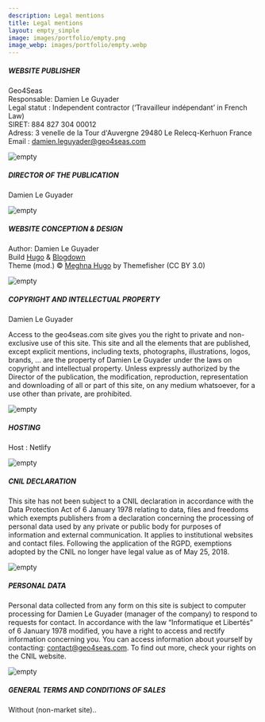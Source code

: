 ```yaml
---
description: Legal mentions
title: Legal mentions 
layout: empty_simple
image: images/portfolio/empty.png
image_webp: images/portfolio/empty.webp
---
```



##### WEBSITE PUBLISHER


Geo4Seas   
Responsable: Damien Le Guyader   
Legal statut : Independent contractor (‘Travailleur indépendant’ in French Law)  
SIRET: 884 827 304 00012   
Adress: 3 venelle de la Tour d'Auvergne 29480 Le Relecq-Kerhuon France   
Email : damien.leguyader@geo4seas.com

![empty](../../images/portfolio/empty.webp)
 

##### DIRECTOR OF THE PUBLICATION

Damien Le Guyader

![empty](../../images/portfolio/empty.webp)

#####  WEBSITE CONCEPTION & DESIGN 

Author: Damien Le Guyader  
Build [Hugo](https://gohugo.io/) & [Blogdown](https://github.com/rstudio/blogdown)  
Theme (mod.) © [Meghna Hugo](https://themes.gohugo.io/meghna-hugo/) by Themefisher (CC BY 3.0) 

![empty](../../images/portfolio/empty.webp)



#####  COPYRIGHT AND INTELLECTUAL PROPERTY

Damien Le Guyader

Access to the geo4seas.com site gives you the right to private and non-exclusive use of this site. This site and all the elements that are published, except explicit mentions, including texts, photographs, illustrations, logos, brands, … are the property of Damien Le Guyader under the laws on copyright and intellectual property. Unless expressly authorized by the Director of the publication, the modification, reproduction, representation and downloading of all or part of this site, on any medium whatsoever, for a use other than private, are prohibited.
  
![empty](../../images/portfolio/empty.webp)
  
 

#####  HOSTING

Host : Netlify  


 
![empty](../../images/portfolio/empty.webp)


#####  CNIL DECLARATION

This site has not been subject to a CNIL declaration in accordance with the Data Protection Act of 6 January 1978 relating to data, files and freedoms which exempts publishers from a declaration concerning the processing of personal data used by any private or public body for purposes of information and external communication. It applies to institutional websites and contact files. Following the application of the RGPD, exemptions adopted by the CNIL no longer have legal value as of May 25, 2018.

![empty](../../images/portfolio/empty.webp)



#####  PERSONAL DATA

Personal data collected from any form on this site is subject to computer processing for Damien Le Guyader (manager of the company) to respond to requests for contact. In accordance with the law “Informatique et Libertés” of 6 January 1978 modified, you have a right to access and rectify information concerning you. You can access information about yourself by contacting: contact@geo4seas.com. To find out more, check your rights on the CNIL website.

![empty](../../images/portfolio/empty.webp)
 


#####  GENERAL TERMS AND CONDITIONS OF SALES

Without (non-market site)..
